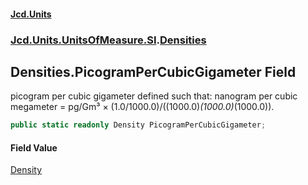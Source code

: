 #### [Jcd.Units](index 'index')
### [Jcd.Units.UnitsOfMeasure.SI](Jcd.Units.UnitsOfMeasure.SI 'Jcd.Units.UnitsOfMeasure.SI').[Densities](Densities 'Jcd.Units.UnitsOfMeasure.SI.Densities')

## Densities.PicogramPerCubicGigameter Field

picogram per cubic gigameter defined such that: nanogram per cubic megameter = pg/Gm³ ×
(1.0/1000.0)/((1000.0)*(1000.0)*(1000.0)).

```csharp
public static readonly Density PicogramPerCubicGigameter;
```

#### Field Value
[Density](Density 'Jcd.Units.UnitTypes.Density')